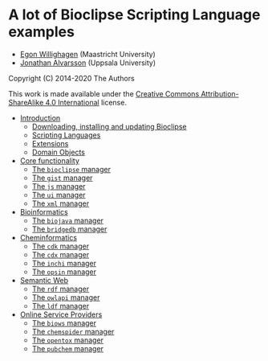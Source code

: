 # A lot of Bioclipse Scripting Language examples

* [Egon Willighagen](https://orcid.org/0000-0001-7542-0286) (Maastricht University)
* [Jonathan Alvarsson](https://orcid.org/0000-0002-8682-7206) (Uppsala University)

Copyright (C) 2014-2020 The Authors

This work is made available under the
[Creative Commons Attribution-ShareAlike 4.0 International](https://creativecommons.org/licenses/by-sa/4.0/)
license.

* [Introduction](intro.md)
  * [Downloading, installing and updating Bioclipse](intro.md#downloading-installing-and-updating-bioclipse)
  * [Scripting Languages](intro.md#scripting-languages)
  * [Extensions](intro.md#extensions)
  * [Domain Objects](intro.md#domain-objects)
* [Core functionality](core.md)
  * [The `bioclipse` manager](core.md#the-bioclipse-manager)
  * [The `gist` manager](core.md#the-gist-manager)
  * [The `js` manager](core.md#the-js-manager)
  * [The `ui` manager](core.md#the-ui-manager)
  * [The `xml` manager](core.md#the-xml-manager)
* [Bioinformatics](bio.md)
  * [The `biojava` manager](bio.md#the-biojava-manager)
  * [The `bridgedb` manager](bio.md#the-bridgedb-manager)
* [Cheminformatics](chem.md)
  * [The `cdk` manager](chem.md#the-cdk-manager)
  * [The `cdx` manager](chem.md#the-cdx-manager)
  * [The `inchi` manager](chem.md#the-inchi-manager)
  * [The `opsin` manager](chem.md#the-opsin-manager)
* [Semantic Web](semweb.md)
  * [The `rdf` manager](semweb.md#the-rdf-manager)
  * [The `owlapi` manager](semweb.md#the-owlapi-manager)
  * [The `ldf` manager](semweb.md#the-ldf-manager)
* [Online Service Providers](services.md)
  * [The `biows` manager](services.md#the-biows-manager)
  * [The `chemspider` manager](services.md#the-chemspider-manager)
  * [The `opentox` manager](services.md#the-opentox-manager)
  * [The `pubchem` manager](services.md#the-pubchem-manager)
